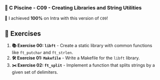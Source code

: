
### **🚀 C Piscine - C09 - Creating Libraries and String Utilities**

🌟 I achieved **100%** on Intra with this version of `C09`!

## 📝 Exercises

1. **📚 Exercise 00: `libft`** - Create a static library with common functions like `ft_putchar` and `ft_strlen`.
2. **🛠️ Exercise 01: `Makefile`** - Write a Makefile for the `libft` library.
3. **✂️ Exercise 02: `ft_split`** - Implement a function that splits strings by a given set of delimiters.

